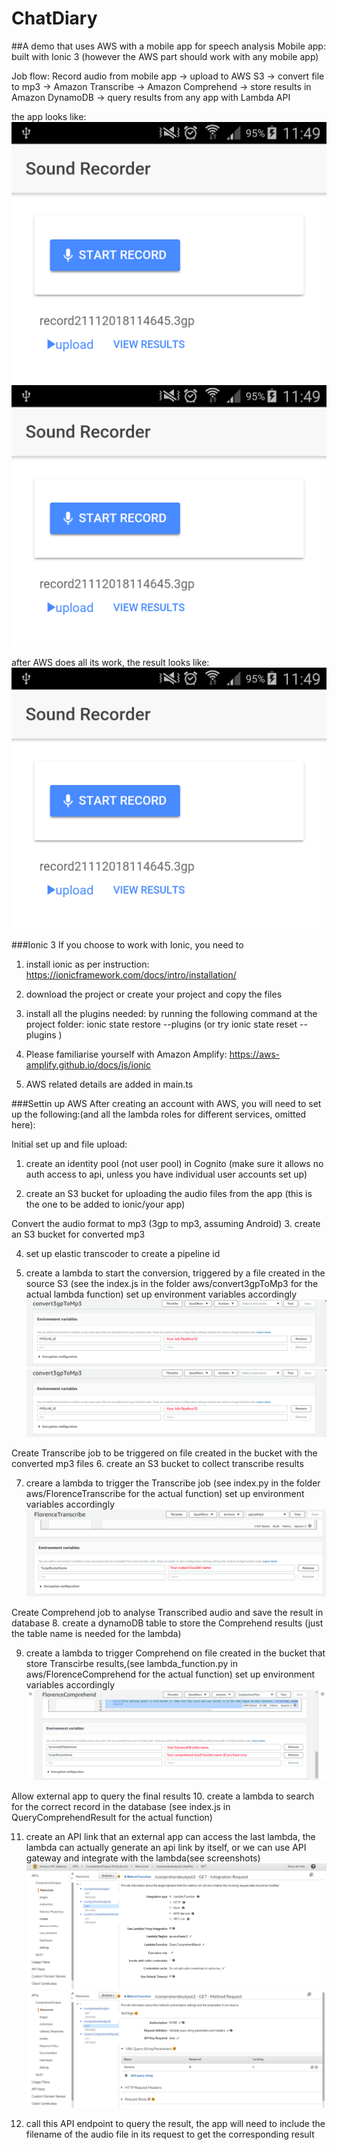 # ChatDiary

##A demo that uses AWS with a mobile app for speech analysis
Mobile app: built with Ionic 3 (however the AWS part should work with any mobile app)

Job flow:
Record audio from mobile app -> upload to AWS S3 -> convert file to mp3 -> Amazon Transcribe -> Amazon Comprehend -> store results in Amazon DynamoDB -> query results from any app with Lambda API

the app looks like:
![Alt text](./aws/ChatDiary1.png?raw=true)
<img src="./aws/ChatDiary1.png" />

after AWS does all its work, the result looks like:
![Alt text](./aws/ChatDiary1.png?raw=true)




###Ionic 3
If you choose to work with Ionic, you need to
1. install ionic as per instruction: https://ionicframework.com/docs/intro/installation/

2. download the project or create your project and copy the files 

3. install all the plugins needed: by running the following command at the project folder: ionic state restore --plugins
(or try ionic state reset -- plugins )

4. Please familiarise yourself with Amazon Amplify: https://aws-amplify.github.io/docs/js/ionic

5. AWS related details are added in main.ts



###Settin up AWS
After creating an account with AWS, you will need to set up the following:(and all the lambda roles for different services, omitted here):

Initial set up and file upload:
1. create an identity pool (not user pool) in Cognito (make sure it allows no auth access to api, unless you have individual user accounts set up)

2. create an S3 bucket for uploading the audio files from the app (this is the one to be added to ionic/your app)  

Convert the audio format to mp3 (3gp to mp3, assuming Android)
3. create an S3 bucket for converted mp3

4. set up elastic transcoder to create a pipeline id 		

5. create a lambda to start the conversion, triggered by a file created in the source S3
		(see the index.js in the folder aws/convert3gpToMp3 for the actual lambda function)
		set up environment variables accordingly
		<img src="./aws/convert3gpToMp3/environment_variable.png" />
		![Alt text](./aws/convert3gpToMp3/environment_variable.png?raw=true)
		
Create Transcribe job to be triggered on file created in the bucket with the converted mp3 files
6. create an S3 bucket to collect transcribe results

7. creare a lambda to trigger the Transcribe job (see index.py in the folder aws/FlorenceTranscribe for the actual function)
		set up environment variables accordingly
		<img src="./aws/FlorenceTranscribe/environment_variable.png" />
	
Create Comprehend job to analyse Transcribed audio and save the result in database
8. create a dynamoDB table to store the Comprehend results (just the table name is needed for the lambda)

9. create a lambda to trigger Comprehend on file created in the bucket that store Transcirbe results,(see lambda_function.py in aws/FlorenceComprehend for the actual function)
		set up environment variables accordingly
		<img src="./aws/FlorenceComprehend/environment_variable.png" />
	
Allow external app to query the final results
10. create a lambda to search for the correct record in the database (see index.js in QueryComprehendResult for the actual function)

11. create an API link that an external app can access the last lambda, the lambda can actually generate an api link by itself, or we can use API gateway and integrate with the lambda(see screenshots)
	<img src="./aws/APIgateway/Integration_Request.png" />
	<img src="./aws/APIgateway/method_Request.png" />

12. call this API endpoint to query the result, the app will need to include the filename of the audio file in its request to get the corresponding result




